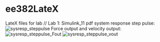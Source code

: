 # ee382LateX
LateX files for lab
//
Lab 1:
Simulink_11 pdf
system response step pulse: ![sysresp_steppulse](https://user-images.githubusercontent.com/42818397/216409427-6b46081f-b11e-49ac-aad3-471fb2026e95.png)
Force output and velocity output:
![sysresp_steppulse_Fout](https://user-images.githubusercontent.com/42818397/216409623-e0ad4818-3a94-4a2a-9fc9-d7e9a5d0927f.png)
![sysresp_steppulse_vout](https://user-images.githubusercontent.com/42818397/216409712-71cd42e4-8482-412c-9a74-110440867737.png)
